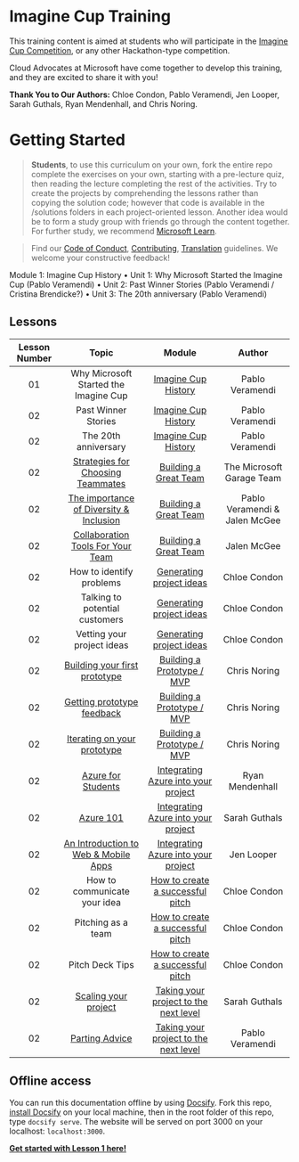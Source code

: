 # Imagine Cup Training

This training content is aimed at students who will participate in the [Imagine Cup Competition](https://imaginecup.microsoft.com/en-us/Events), or any other Hackathon-type competition. 

Cloud Advocates at Microsoft have come together to develop this training, and they are excited to share it with you!

**Thank You to Our Authors:** Chloe Condon, Pablo Veramendi, Jen Looper, Sarah Guthals, Ryan Mendenhall, and Chris Noring. 

# Getting Started

> **Students**, to use this curriculum on your own, fork the entire repo  complete the exercises on your own, starting with a pre-lecture quiz, then reading the lecture  completing the rest of the activities. Try to create the projects by comprehending the lessons rather than copying the solution code; however that code is available in the /solutions folders in each project-oriented lesson. Another idea would be to form a study group with friends  go through the content together. For further study, we recommend [Microsoft Learn](https://docs.microsoft.com/en-us/users/jenlooper-2911/collections/qprpajyoy3x0g7?WT.mc_id=academic-40229-cxa).

<!--[![Promo video](screenshot.png)]( "Promo video")

> 🎥 Click the image above for a video about the project  the folks who created it!-->

> Find our [Code of Conduct](CODE_OF_CONDUCT.md), [Contributing](CONTRIBUTING.md),  [Translation](TRANSLATIONS.md) guidelines. We welcome your constructive feedback!
>

Module 1: Imagine Cup History
•	Unit 1: Why Microsoft Started the Imagine Cup (Pablo Veramendi)
•	Unit 2: Past Winner Stories (Pablo Veramendi / Cristina Brendicke?) 
•	Unit 3: The 20th anniversary (Pablo Veramendi)

## Lessons

| Lesson Number | Topic | Module | Author |
| :-----------: | :---: | :----: | :----: | 
| 01 | Why Microsoft Started the Imagine Cup | [Imagine Cup History](1-Introduction/README.md) | Pablo Veramendi |
| 02 | Past Winner Stories | [Imagine Cup History](1-Introduction/README.md) | Pablo Veramendi |
| 02 | The 20th anniversary | [Imagine Cup History](1-Introduction/README.md) | Pablo Veramendi |
| 02 | [Strategies for Choosing Teammates](https://github.com/microsoft/ImagineCup/tree/main/2-Building-a-Team/1.%20Strategies%20for%20choosing%20teammates%20that%20are%20right%20for%20you) | [Building a Great Team](https://github.com/microsoft/ImagineCup/tree/main/2-Building-a-Team) | The Microsoft Garage Team|
| 02 | [The importance of Diversity & Inclusion](https://github.com/microsoft/ImagineCup/tree/main/2-Building-a-Team/2.%20The%20importance%20of%20Team%20Diversity%20%26%20Inclusion)  | [Building a Great Team](https://github.com/microsoft/ImagineCup/tree/main/2-Building-a-Team) | Pablo Veramendi & Jalen McGee |
| 02 | [Collaboration Tools For Your Team](https://github.com/microsoft/ImagineCup/tree/main/2-Building-a-Team/3.%20Collaboration%20Tools%20for%20Your%20Team) | [Building a Great Team](https://github.com/microsoft/ImagineCup/tree/main/2-Building-a-Team) | Jalen McGee |
| 02 | How to identify problems | [Generating project ideas](1-Introduction/README.md) | Chloe Condon |
| 02 | Talking to potential customers  | [Generating project ideas](1-Introduction/README.md) | Chloe Condon |
| 02 | Vetting your project ideas | [Generating project ideas](1-Introduction/README.md) | Chloe Condon |
| 02 | [Building your first prototype](https://github.com/microsoft/ImagineCup/tree/main/4-Building-A-Prototype/1.%20Building%20your%20first%20prototype)  | [Building a Prototype / MVP](https://github.com/microsoft/ImagineCup/tree/main/4-Building-A-Prototype) | Chris Noring |
| 02 | [Getting prototype feedback](https://github.com/microsoft/ImagineCup/tree/main/4-Building-A-Prototype/2.%20Getting%20prototype%20feedback) | [Building a Prototype / MVP](https://github.com/microsoft/ImagineCup/tree/main/4-Building-A-Prototype) | Chris Noring |
| 02 | [Iterating on your prototype](https://github.com/microsoft/ImagineCup/tree/main/4-Building-A-Prototype/3.%20Iterating%20on%20your%20prototype) | [Building a Prototype / MVP](https://github.com/microsoft/ImagineCup/tree/main/4-Building-A-Prototype) | Chris Noring |
| 02 | [Azure for Students](https://github.com/microsoft/ImagineCup/tree/main/5-Integrating-Azure/1.%20Azure%20for%20Students) | [Integrating Azure into your project](https://github.com/microsoft/ImagineCup/tree/main/5-Integrating-Azure) | Ryan Mendenhall |
| 02 | [Azure 101](https://github.com/microsoft/ImagineCup/tree/main/5-Integrating-Azure/2.%20Azure%20101) | [Integrating Azure into your project](https://github.com/microsoft/ImagineCup/tree/main/5-Integrating-Azure) | Sarah Guthals |
| 02 | [An Introduction to Web & Mobile Apps](https://github.com/microsoft/ImagineCup/tree/main/5-Integrating-Azure/3.%20An%20Intro%20to%20Azure%20Web%20%26%20Mobile%20Apps) | [Integrating Azure into your project](https://github.com/microsoft/ImagineCup/tree/main/5-Integrating-Azure) | Jen Looper |
| 02 | How to communicate your idea | [How to create a successful pitch](1-Introduction/README.md) | Chloe Condon |
| 02 | Pitching as a team | [How to create a successful pitch](1-Introduction/README.md) | Chloe Condon |
| 02 | Pitch Deck Tips  | [How to create a successful pitch](1-Introduction/README.md) | Chloe Condon |
| 02 | [Scaling your project](https://github.com/microsoft/ImagineCup/tree/main/7-Next-Level/1.%20Scaling%20Your%20Project) | [Taking your project to the next level]() | Sarah Guthals |
| 02 | [Parting Advice](https://github.com/microsoft/ImagineCup/tree/main/7-Next-Level/2.%20Parting%20Words%20%26%20Advice) | [Taking your project to the next level](https://github.com/microsoft/ImagineCup/tree/main/7-Next-Level) | Pablo Veramendi |

## Offline access

You can run this documentation offline by using [Docsify](https://docsify.js.org/#/). Fork this repo, [install Docsify](https://docsify.js.org/#/quickstart) on your local machine,  then in the root folder of this repo, type `docsify serve`. The website will be served on port 3000 on your localhost: `localhost:3000`.


[**Get started with Lesson 1 here!**](https://github.com/microsoft/ImagineCup/tree/main/1-History-of-Imagine-Cup/1)
